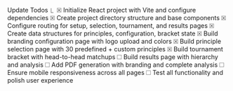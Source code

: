 Update Todos
  ⎿  ☒ Initialize React project with Vite and configure dependencies
     ☒ Create project directory structure and base components
     ☒ Configure routing for setup, selection, tournament, and results pages
     ☒ Create data structures for principles, configuration, bracket state
     ☒ Build branding configuration page with logo upload and colors
     ☒ Build principle selection page with 30 predefined + custom principles
     ☒ Build tournament bracket with head-to-head matchups
     ☐ Build results page with hierarchy and analysis
     ☐ Add PDF generation with branding and complete analysis
     ☐ Ensure mobile responsiveness across all pages
     ☐ Test all functionality and polish user experience
